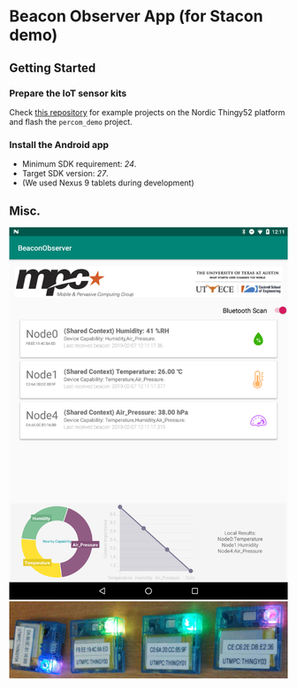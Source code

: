# Beacon Observer App (for Stacon demo)

## Getting Started

### Prepare the IoT sensor kits
Check [this repository](https://github.com/UT-MPC/BLEnd_Nordic/blob/master/README.md#percom-demo-stacon) for example projects on the Nordic Thingy52 platform and flash the ```percom_demo``` project.

### Install the Android app
- Minimum SDK requirement: _24_.
- Target SDK version: _27_.
- (We used Nexus 9 tablets during development)

## Misc.
<img src="figures/app_screenshot.png" width="600">

<img src="figures/ex_setup.jpg" width="600">
